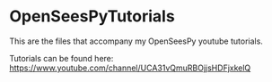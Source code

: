 # OpenSeesPyTutorials

This are the files that accompany my OpenSeesPy youtube tutorials.

Tutorials can be found here: https://www.youtube.com/channel/UCA31vQmuRBOjjsHDFjxkelQ
